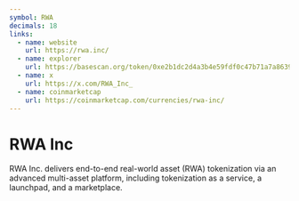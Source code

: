 ```yaml
---
symbol: RWA
decimals: 18
links:
  - name: website
    url: https://rwa.inc/
  - name: explorer
    url: https://basescan.org/token/0xe2b1dc2d4a3b4e59fdf0c47b71a7a86391a8b35a
  - name: x
    url: https://x.com/RWA_Inc_
  - name: coinmarketcap
    url: https://coinmarketcap.com/currencies/rwa-inc/
---
```


# RWA Inc

RWA Inc. delivers end-to-end real-world asset (RWA) tokenization via an advanced multi-asset platform, including tokenization as a service, a launchpad, and a marketplace.
